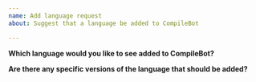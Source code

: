 ```yaml
---
name: Add language request
about: Suggest that a language be added to CompileBot

---
```


**Which language would you like to see added to CompileBot?**

**Are there any specific versions of the language that should be added?**
